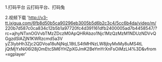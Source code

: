 1.打码平台
    云打码平台、打码兔

2.视频下载
    'http://v3-tt.ixigua.com/6fb8d50b5ca90296eb3005b5d6b2c3c4/5cc6b4da/video/m/
    220b7d587c0ca834c12b5b1a97720fc4d391161dfb2400005ad7b4458547/?
    rc=ajhyNTxnOGVvbTMzZDczM0ApQHRAbzo1Njc1MzQzMzM1NDUzNDVvQGgzdSlAZjN1KWRzcmd5a3V
    yZ3lybHh3Zjc2QDVoa18uNjNqL18tLS4tMHNzLW8jbyMxMy8uMS4tL
    jQtMjYxNi06I28jOmEtcSM6YHZpXGJmK2BeYmYrXnFsOiMzLl4%3D&vfrom=xgplayer'